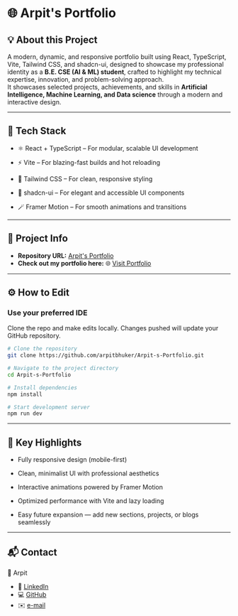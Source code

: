 # 🌐 Arpit's Portfolio

## 💡 About this Project

A modern, dynamic, and responsive portfolio built using React, TypeScript, Vite, Tailwind CSS, and shadcn-ui, designed to showcase my professional identity as a **B.E. CSE (AI & ML) student**, crafted to highlight my technical expertise, innovation, and problem-solving approach.  
It showcases selected projects, achievements, and skills in **Artificial Intelligence, Machine Learning, and Data science** through a modern and interactive design.

---
## 🧩 Tech Stack

- ⚛️ React + TypeScript – For modular, scalable UI development

- ⚡ Vite – For blazing-fast builds and hot reloading

- 🎨 Tailwind CSS – For clean, responsive styling

- 🧱 shadcn-ui – For elegant and accessible UI components

- 🪄 Framer Motion – For smooth animations and transitions

---

## 📁 Project Info

- **Repository URL:** [Arpit's Portfolio](https://github.com/arpitbhuker/Arpit-s-Portfolio/tree/main)
- **Check out my portfolio here:** 🌐 [Visit Portfolio](https://arpit-bhuker.vercel.app)

---

## ⚙️ How to Edit

### **Use your preferred IDE**

Clone the repo and make edits locally. Changes pushed will update your GitHub repository.

```bash
# Clone the repository
git clone https://github.com/arpitbhuker/Arpit-s-Portfolio.git

# Navigate to the project directory
cd Arpit-s-Portfolio

# Install dependencies
npm install

# Start development server
npm run dev
```
---

## 🎯 Key Highlights

- Fully responsive design (mobile-first)

- Clean, minimalist UI with professional aesthetics

- Interactive animations powered by Framer Motion

- Optimized performance with Vite and lazy loading

- Easy future expansion — add new sections, projects, or blogs seamlessly

---

## 📬 Contact

👤 Arpit
- 💼 [LinkedIn](https://www.linkedin.com/in/arpitbhuker)  
- 💻 [GitHub](https://github.com/arpitbhuker)  
- ✉️ [e-mail](mailto:arpitkumarbhuker@email.com)

